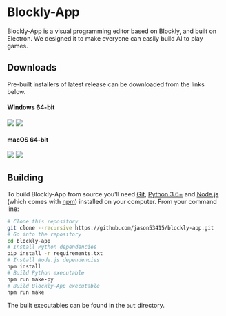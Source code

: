 # Blockly-App

Blockly-App is a visual programming editor based on Blockly, and built on Electron. We designed it to make everyone can easily build AI to play games.

## Downloads

Pre-built installers of latest release can be downloaded from the links below.

#### Windows 64-bit

[![](https://img.shields.io/badge/EXE%20Installer-v1.2.0-red)](https://github.com/jason53415/blockly-app/releases/download/v1.2.0/blockly-app-1.2.0.Setup.exe) [![](https://img.shields.io/badge/ZIP%20Portable-v1.2.0-red)](https://github.com/jason53415/blockly-app/releases/download/v1.2.0/blockly-app-win32-x64-1.2.0.zip)
#### macOS 64-bit

[![](https://img.shields.io/badge/DMG%20Installer-v1.2.0-blue)](https://github.com/jason53415/blockly-app/releases/download/v1.2.0/blockly-app-1.2.0.dmg) [![](https://img.shields.io/badge/ZIP%20Portable-v1.2.0-blue)](https://github.com/jason53415/blockly-app/releases/download/v1.2.0/blockly-app-darwin-x64-1.2.0.zip) 

## Building

To build Blockly-App from source you'll need [Git](https://git-scm.com), [Python 3.6+](https://www.python.org/) and [Node.js](https://nodejs.org/en/download/) (which comes with [npm](http://npmjs.com)) installed on your computer. From your command line:

```bash
# Clone this repository
git clone --recursive https://github.com/jason53415/blockly-app.git
# Go into the repository
cd blockly-app
# Install Python dependencies
pip install -r requirements.txt
# Install Node.js dependencies
npm install
# Build Python executable
npm run make-py
# Build Blockly-App executable
npm run make
```
The built executables can be found in the `out` directory.